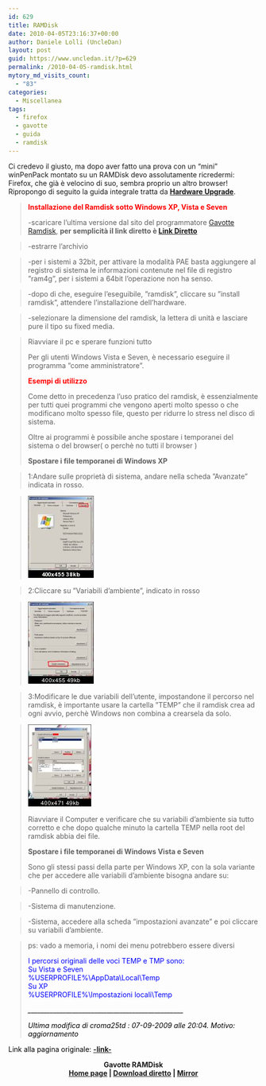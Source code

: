 ```yaml
---
id: 629
title: RAMDisk
date: 2010-04-05T23:16:37+00:00
author: Daniele Lolli (UncleDan)
layout: post
guid: https://www.uncledan.it/?p=629
permalink: /2010-04-05-ramdisk.html
mytory_md_visits_count:
  - "83"
categories:
  - Miscellanea
tags:
  - firefox
  - gavotte
  - guida
  - ramdisk
---
```

Ci credevo il giusto, ma dopo aver fatto una prova con un &#8220;mini&#8221; winPenPack montato su un RAMDisk devo assolutamente ricredermi: Firefox, che già è velocino di suo, sembra proprio un altro browser! Ripropongo di seguito la guida integrale tratta da **<a href="http://www.hwupgrade.it/" target="_blank">Hardware Upgrade</a>**.

> <span style="color: red;"><strong>Installazione del Ramdisk sotto Windows XP, Vista e Seven</strong></span>
> 
> -scaricare l&#8217;ultima versione dal sito del programmatore <a href="http://www10.atwiki.jp/gavotterd/" target="_blank">Gavotte Ramdisk</a>, **per semplicità il link diretto è <a href="http://www10.atwiki.jp/gavotterd?cmd=upload&act=open&pageid=1&file=Gavotte_RAMDisk_1.0.4096.5_200811130.7z" target="_blank">Link Diretto</a>**
  
> -estrarre l&#8217;archivio
  
> -per i sistemi a 32bit, per attivare la modalità PAE basta aggiungere al registro di sistema le informazioni contenute nel file di registro &#8221;ram4g&#8221;, per i sistemi a 64bit l&#8217;operazione non ha senso.
  
> -dopo di che, eseguire l&#8217;eseguibile, &#8221;ramdisk&#8221;, cliccare su &#8221;install ramdisk&#8221;, attendere l&#8217;installazione dell&#8217;hardware.
  
> -selezionare la dimensione del ramdisk, la lettera di unità e lasciare pure il tipo su fixed media.
  
> Riavviare il pc e sperare funzioni tutto <img title="Wink" src="http://www.hwupgrade.it/forum/images_hwu/smilies/icon_wink.gif" border="0" alt="" />
> 
> Per gli utenti Windows Vista e Seven, è necessario eseguire il programma &#8221;come amministratore&#8221;.
> 
> <span style="color: red;"><strong>Esempi di utilizzo</strong></span>
> 
> Come detto in precedenza l&#8217;uso pratico del ramdisk, è essenzialmente per tutti quei programmi che vengono aperti molto spesso o che modificano molto spesso file, questo per ridurre lo stress nel disco di sistema.
> 
> Oltre ai programmi è possibile anche spostare i temporanei del sistema o del browser( o perchè no tutti il browser <img title="Smilie" src="http://www.hwupgrade.it/forum/images_hwu/smilies/icon_smile.gif" border="0" alt="" />)
> 
> **Spostare i file temporanei di Windows XP**
  
> 1:Andare sulle proprietà di sistema, andare nella scheda &#8221;Avanzate&#8221; indicata in rosso.
  
> <a href="/wp-content/uploads/2010/09/guidaramdisk1.jpg" target="_blank"><img style="border: 0pt none;" src="/wp-content/uploads/2010/09/guidaramdisk1.th.jpg" border="0" alt="" width="132" height="165" /></a>
  
> 2:Cliccare su &#8221;Variabili d&#8217;ambiente&#8221;, indicato in rosso
  
> <a href="/wp-content/uploads/2010/09/guidaramdisk2.jpg" target="_blank"><img style="border: 0pt none;" src="/wp-content/uploads/2010/09/guidaramdisk2.th2.jpg" border="0" alt="" width="132" height="165" /></a>
  
> 3:Modificare le due variabili dell&#8217;utente, impostandone il percorso nel ramdisk, è importante usare la cartella &#8221;TEMP&#8221; che il ramdisk crea ad ogni avvio, perchè Windows non combina a crearsela da solo.
  
> <a href="/wp-content/uploads/2010/09/guidaramdisk3.jpg" target="_blank"><img style="border: 0pt none;" src="/wp-content/uploads/2010/09/guidaramdisk3.th.jpg" border="0" alt="" width="127" height="165" /></a>
> 
> Riavviare il Computer e verificare che su variabili d&#8217;ambiente sia tutto corretto e che dopo qualche minuto la cartella TEMP nella root del ramdisk abbia dei file.
> 
> **Spostare i file temporanei di Windows Vista e Seven**
> 
> Sono gli stessi passi della parte per Windows XP, con la sola variante che per accedere alle variabili d&#8217;ambiente bisogna andare su:
  
> -Pannello di controllo.
  
> -Sistema di manutenzione.
  
> -Sistema, accedere alla scheda &#8221;impostazioni avanzate&#8221; e poi cliccare su variabili d&#8217;ambiente.
  
> ps: vado a memoria, i nomi dei menu potrebbero essere diversi
> 
> <span style="color: blue;">I percorsi originali delle voci TEMP e TMP sono:<br /> Su Vista e Seven<br /> %USERPROFILE%\AppData\Local\Temp<br /> Su XP<br /> %USERPROFILE%\Impostazioni locali\Temp</span>
> 
> <span style="color: blue;"><em><span style="color: #000000;">_________________________________________________</span></em></span>
> 
> <span style="color: blue;"><em><span style="color: #000000;">Ultima modifica di croma25td : 07-09-2009 alle 20:04. Motivo: aggiornamento</span></em></span>

<span style="color: #0000ff;"><span style="color: #000000;">Link alla pagina originale: <strong><a href="http://www.hwupgrade.it/forum/showthread.php?t=2037517" target="_blank">-link-</a></strong></span></span>

<p style="text-align: center;">
  <strong>Gavotte RAMDisk<br /> <a href="http://www10.atwiki.jp/gavotterd/" target="_blank">Home page</a> | <a href="http://www10.atwiki.jp/gavotterd?cmd=upload&act=open&pageid=1&file=Gavotte_RAMDisk_1.0.4096.5_200811130.7z" target="_blank">Download diretto</a> | <a href="https://filedn.com/lAHAHtmqjaTjJxFAtUSMfN8/files/archive/Articles/ramdisk-04-2010/Gavotte_RAMDisk_1.0.4096.5_200811130.zip" target="_blank">Mirror</a></strong>
</p>